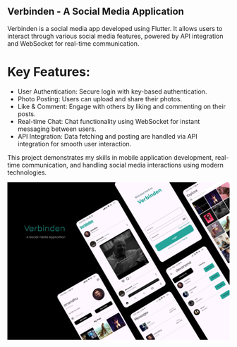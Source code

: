 ## Verbinden - A Social Media Application
Verbinden is a social media app developed using Flutter. It allows users to interact through various social media features, powered by API integration and WebSocket for real-time communication.

# Key Features:
* User Authentication: Secure login with key-based authentication.
* Photo Posting: Users can upload and share their photos.
* Like & Comment: Engage with others by liking and commenting on their posts.
* Real-time Chat: Chat functionality using WebSocket for instant messaging between users.
* API Integration: Data fetching and posting are handled via API integration for smooth user interaction.
  
This project demonstrates my skills in mobile application development, real-time communication, and handling social media interactions using modern technologies.


 ![Image Alt](https://github.com/devanandhhh/Verbinden/blob/abe82f1bb68833816a5f907c0550049e6b63bfe3/Thumbnail.png)

